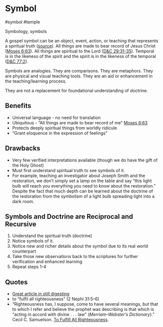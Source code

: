 # Symbol
#symbol 
#temple 

Symbology, symbols

A gospel symbol can be an object, event, action, or teaching that represents a spiritual truth ([source](https://www.churchofjesuschrist.org/study/ensign/2007/02/why-symbols)). All things are made to bear record of Jesus Christ ([Moses 6:63](https://www.churchofjesuschrist.org/study/scriptures/pgp/moses/6?lang=eng&id=p63#p63)). All things are spiritual to the Lord ([D&C 29:31-35](https://www.churchofjesuschrist.org/study/manual/doctrine-and-covenants-student-manual-2017/chapter-12-doctrine-and-covenants-29?lang=eng&id=p35#p35)). Temporal is in the likeness of the spirit and the spirit is in the likeness of the temporal ([D&C 77:2](https://www.churchofjesuschrist.org/study/scriptures/dc-testament/dc/77?lang=eng&id=2#p2)).

Symbols are analogies. They are comparisons. They are metaphors. They are physical and visual teaching tools. They are an aid or enhancement in the teaching/learning process.

They are not a replacement for foundational understanding of doctrine.

## Benefits
- Universal language - no need for translation
- Ubiquitous - “All things are made to bear record of me” [Moses 6:63](https://www.churchofjesuschrist.org/study/scriptures/pgp/moses/6.63?lang=eng#p63)
- Protects deeply spiritual things from worldly ridicule
- “Grant eloquence in the expression of feelings”

## Drawbacks
- Very few verified interpretations available (though we do have the gift of the Holy Ghost)
- Must first understand spiritual truth to see symbols of it.
- For example, teaching an investigator about Joseph Smith and the restoration, we don’t simply set a lamp on the table and say “this light bulb will reach you everything you need to know about the restoration.” Despite the fact that much depth can be learned about the doctrine of the restoration from the symbolism of a light bulb spreading light into a dark room.

## Symbols and Doctrine are Reciprocal and Recursive
1. Understand the spiritual truth (doctrine)
2. Notice symbols of it. 
3. Notice new and richer details about the symbol due to its real world counterpart
4. Take those new observations back to the scriptures for further verification and enhanced learning
5. Repeat steps 1-4

## Quotes
- [Great article in still digesting](https://www.churchofjesuschrist.org/study/ensign/2007/02/why-symbols)
- to “fulfil all righteousness” (2 Nephi 31:5–6)
- “Righteousness has, I suppose, come to have several meanings, but that to which I refer and believe the prophet was describing is that which is “acting in accord with divine _. . ._ law” (_Merriam-Webster’s Dictionary_).” Cecil C. Samuelson. [To Fulfill All Righteousness](https://speeches.byu.edu/talks/cecil-o-samuelson/fulfill-righteousness/).